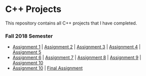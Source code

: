 # C++ Projects
This repository contains all C++ projects that I have completed.

### **Fall 2018 Semester**
- [Assignment 1](Assignment1.cpp)  |  [Assignment 2](Assignment2.cpp)  |  [Assignment 3](Assignment3.cpp)  |  [Assignment 4](Assignment4.cpp)  |  [Assignment 5](UsingFiles-StudentLineUp.cpp)
- [Assignment 6](Assignment6.cpp)  |  [Assignment 7](Assignmennt7.cpp)  |  [Assignment 8](Chapter8Practice.cpp)  |  [Assignment 9](ReverseArray.cpp)  |  [Assignment 10](Assignment10.cpp)
- [Assignment 10](Assignment11.cpp)  |  [Final Assignment](FinalProject.cpp)
